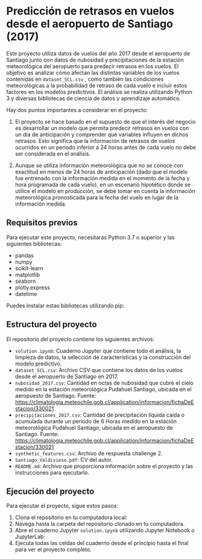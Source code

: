 # Predicción de retrasos en vuelos desde el aeropuerto de Santiago (2017)

Este proyecto utiliza datos de vuelos del año 2017 desde el aeropuerto de Santiago junto con datos de nubosidad y precipitaciones de la estación meteorológica del aeropuerto para predecir retrasos en los vuelos. El objetivo es analizar cómo afectan las distintas variables de los vuelos contenidas en `dataset_SCL.csv` , como también las condiciones meteorológicas a la probabilidad de retraso de cada vuelo e incluir estos factores en los modelos predictivos. El análisis se realiza utilizando Python 3 y diversas bibliotecas de ciencia de datos y aprendizaje automático.

Hay dos puntos importantes a considerar en el proyecto:
1. El proyecto se hace basado en el supuesto de que el interés del negocio es desarrollar un modelo que permita predecir retrasos en vuelos con un día de anticipación y comprender qué variables influyen en dichos retrasos. Esto significa que la información de retrasos de vuelos ocurridos en un periodo inferior a 24 horas antes de cada vuelo no debe ser considerada en el análisis.

2. Aunque se utiliza información meteorológica que no se conoce con exactitud en menos de 24 horas de anticipación (dado que el modelo fue entrenado con la información medida en el momento de la fecha y hora programada de cada vuelo), en un escenario hipotético donde se utilice el modelo en producción, se debe tomar en cuenta la información meteorológica pronosticada para la fecha del vuelo en lugar de la información medida.

## Requisitos previos

Para ejecutar este proyecto, necesitarás Python 3.7 o superior y las siguientes bibliotecas:

- pandas
- numpy
- scikit-learn
- matplotlib
- seaborn
- plotly.express
- datetime 

Puedes instalar estas bibliotecas utilizando pip:

## Estructura del proyecto

El repositorio del proyecto contiene los siguientes archivos:

- `solution.ipynb`: Cuaderno Jupyter que contiene todo el análisis, la limpieza de datos, la selección de características y la construcción del modelo predictivo.
- `dataset_SCL.csv`: Archivo CSV que contiene los datos de los vuelos desde el aeropuerto de Santiago en 2017.
- `nubosidad_2017.csv`: Cantidad en octas de nubosidad que cubre el cielo medido en la estación meteorológica Pudahuel Santiago, ubicada en el aeropuesto de Santiago. Fuente: https://climatologia.meteochile.gob.cl/application/informacion/fichaDeEstacion/330021
- `precipitaciones_2017.csv`: Cantidad de precipitación líquida caída o acumulada durante un período de 6 Horas medido en la estación meteorológica Pudahuel Santiago, ubicada en el aeropuesto de Santiago. Fuente: https://climatologia.meteochile.gob.cl/application/informacion/fichaDeEstacion/330021
- `synthetic_features.csv`: Archivo de respuesta challenge 2.
- `Santiago_Valdivieso.pdf`: CV del autor.
- `README.md`: Archivo que proporciona información sobre el proyecto y las instrucciones para ejecutarlo.

## Ejecución del proyecto

Para ejecutar el proyecto, sigue estos pasos:

1. Clona el repositorio en tu computadora local:
2. Navega hasta la carpeta del repositorio clonado en tu computadora.
3. Abre el cuaderno Jupyter `solution.ipynb` utilizando Jupyter Notebook o JupyterLab:
4. Ejecuta todas las celdas del cuaderno desde el principio hasta el final para ver el proyecto completo.
